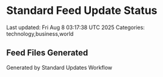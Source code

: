 # Standard Feed Update Status
Last updated: Fri Aug  8 03:17:38 UTC 2025
Categories: technology,business,world

## Feed Files Generated

Generated by Standard Updates Workflow
